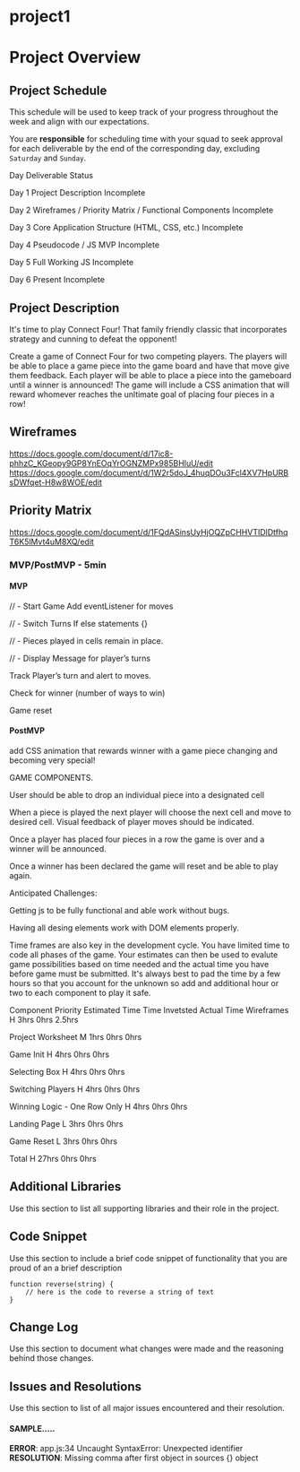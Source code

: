 # project1
# Project Overview

## Project Schedule

This schedule will be used to keep track of your progress throughout the week and align with our expectations.  

You are **responsible** for scheduling time with your squad to seek approval for each deliverable by the end of the corresponding day, excluding `Saturday` and `Sunday`.

Day	Deliverable	Status

Day 1	Project Description	Incomplete

Day 2	Wireframes / Priority Matrix / Functional Components	Incomplete

Day 3	Core Application Structure (HTML, CSS, etc.)	Incomplete

Day 4	Pseudocode / JS MVP	Incomplete

Day 5	Full Working JS	Incomplete

Day 6	Present	Incomplete


## Project Description

It's time to play Connect Four! That family friendly classic that incorporates strategy and cunning to defeat the opponent!

Create a game of Connect Four for two competing players. The players will be able to place a game piece into the game board and have that move give them feedback. Each player will be able to place a piece into the gameboard until a winner is announced! The game will include a CSS animation that will reward whomever reaches the unltimate goal of placing four pieces in a row!

## Wireframes

https://docs.google.com/document/d/17ic8-phhzC_KGeopy9GP8YnEOqYrOGNZMPx985BHIuU/edit
https://docs.google.com/document/d/1W2r5doJ_4huqDOu3Fcl4XV7HpURBsDWfqet-H8w8WOE/edit

## Priority Matrix

https://docs.google.com/document/d/1FQdASinsUyHjOQZpCHHVTIDlDtfhqT6K5lMvt4uM8XQ/edit 

### MVP/PostMVP - 5min


#### MVP 


// - Start Game
Add eventListener for moves


// - Switch Turns
If else statements {}


// - Pieces played in cells remain in place.


// - Display Message for player’s turns


Track Player’s turn and alert to moves.

Check for winner (number of ways to win)

Game reset



#### PostMVP 



add CSS animation that rewards winner with a game piece changing and becoming very special!

GAME COMPONENTS.

User should be able to drop an individual piece into a designated cell
 
When a piece is played the next player will choose the next cell and move to desired cell.
Visual feedback of player moves should be indicated.

Once a player has placed four pieces in a row the game is over and a winner will be announced.
		 
Once a winner has been declared the game will reset and be able to play again.


Anticipated Challenges:

  Getting js to be fully functional and able work without bugs.
  
  Having all desing elements work with DOM elements properly.
  





Time frames are also key in the development cycle.  You have limited time to code all phases of the game.  Your estimates can then be used to evalute game possibilities based on time needed and the actual time you have before game must be submitted. It's always best to pad the time by a few hours so that you account for the unknown so add and additional hour or two to each component to play it safe.

Component	Priority	Estimated Time	Time Invetsted	Actual Time
Wireframes	H	3hrs	0hrs	2.5hrs

Project Worksheet	M	1hrs	0hrs	0hrs

Game Init	H	4hrs	0hrs	0hrs

Selecting Box	H	4hrs	0hrs	0hrs

Switching Players	H	4hrs	0hrs	0hrs

Winning Logic - One Row Only	H	4hrs	0hrs	0hrs

Landing Page	L	3hrs	0hrs	0hrs

Game Reset	L	3hrs	0hrs	0hrs

Total	H	27hrs	0hrs	0hrs



## Additional Libraries
 Use this section to list all supporting libraries and their role in the project. 

## Code Snippet

Use this section to include a brief code snippet of functionality that you are proud of an a brief description  

```
function reverse(string) {
	// here is the code to reverse a string of text
}
```

## Change Log
 Use this section to document what changes were made and the reasoning behind those changes.  

## Issues and Resolutions
 Use this section to list of all major issues encountered and their resolution.

#### SAMPLE.....
**ERROR**: app.js:34 Uncaught SyntaxError: Unexpected identifier                                
**RESOLUTION**: Missing comma after first object in sources {} object





